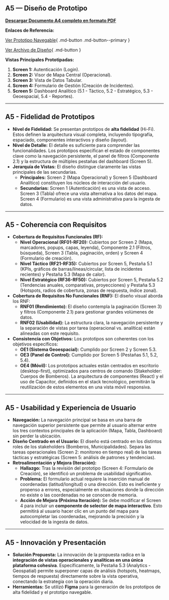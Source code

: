 ## A5 — Diseño de Prototipo

[**Descargar Documento A4 completo en formato PDF**](assets/pdfs/A5.pdf)

**Enlaces de Referencia:**



[Ver Prototipo Navegable](https://www.figma.com/proto/ONXYJuQoglQ00fnL0T4s3g/Firesight?node-id=26-1288&t=cGNRsvtqO9WARkC9-9&scaling=min-zoom&content-scaling=fixed&page-id=0%3A1&starting-point-node-id=26%3A1288&show-proto-sidebar=1){ .md-button .md-button--primary }

[Ver Archivo de Diseño](https://www.figma.com/design/ONXYJuQoglQ00fnL0T4s3g/Firesight?node-id=0-1&p=f&t=ra6o9IZYeNAWRwKu-0){ .md-button }

**Vistas Principales Prototipadas:**



1. **Screen 1:** Autenticación (Login).
2. **Screen 2:** Visor de Mapa Central (Operacional).
3. **Screen 3:** Vista de Datos Tabular.
4. **Screen 4:** Formulario de Gestión (Creación de Incidentes).
5. **Screen 5:** Dashboard Analítico (5.1 - Táctico, 5.2 - Estratégico, 5.3 - Geoespacial, 5.4 - Reportes).


---


## A5 - Fidelidad de Prototipos



* **Nivel de Fidelidad:** Se presentan prototipos de **alta fidelidad** (Hi-Fi). Estos definen la arquitectura visual completa, incluyendo tipografía, espaciado, componentes interactivos y diseño (layout).
* **Nivel de Detalle:** El detalle es suficiente para comprender las funcionalidades. Los prototipos especifican el estado de componentes clave como la navegación persistente, el panel de filtros (Componente 2.1) y la estructura de múltiples pestañas del dashboard (Screen 5).
* **Jerarquía de Vistas:** El diseño distingue claramente las vistas principales de las secundarias.
    * **Principales:** Screen 2 (Mapa Operacional) y Screen 5 (Dashboard Analítico) constituyen los núcleos de interacción del usuario.
    * **Secundarias:** Screen 1 (Autenticación) es una vista de acceso. Screen 3 (Tabla) ofrece una vista alternativa a los datos del mapa. Screen 4 (Formulario) es una vista administrativa para la ingesta de datos.


---


## A5 - Coherencia con Requisitos



* **Cobertura de Requisitos Funcionales (RF):** 
    * **Nivel Operacional (RF01-RF20):** Cubiertos por Screen 2 (Mapa, marcadores, popups, capas, leyenda), Componente 2.1 (Filtros, búsqueda), Screen 3 (Tabla, paginación, orden) y Screen 4 (Formulario de creación).
    * **Nivel Táctico (RF21-RF35):** Cubiertos por Screen 5, Pestaña 5.1 (KPIs, gráficos de barras/líneas/circular, lista de incidentes recientes) y Pestaña 5.3 (Mapa de calor).
    * **Nivel Estratégico (RF36-RF50):** Cubiertos por Screen 5, Pestaña 5.2 (Tendencias anuales, comparativas, proyecciones) y Pestaña 5.3 (Hotspots, radios de cobertura, zonas de respuesta, índice zonal).
* **Cobertura de Requisitos No Funcionales (RNF):** El diseño visual aborda los RNF:
    * **RNF01 (Rendimiento):** El diseño contempla la paginación (Screen 3) y filtros (Componente 2.1) para gestionar grandes volúmenes de datos.
    * **RNF02 (Usabilidad):** La estructura clara, la navegación persistente y la separación de vistas por tarea (operacional vs. analítica) están alineadas con este requisito.
* **Consistencia con Objetivos:** Los prototipos son coherentes con los objetivos específicos:
    * **OE1 (Sistema Geoespacial):** Cumplido por Screen 2 y Screen 5.3.
    * **OE3 (Panel de Control):** Cumplido por Screen 5 (Pestañas 5.1, 5.2, 5.4).
    * **OE4 (Móvil):** Los prototipos actuales están centrados en escritorio (desktop-first), optimizados para centros de comando (Stakeholder: Cuerpos de Bomberos). La arquitectura de componentes (React) y el uso de Capacitor, definidos en el stack tecnológico, permitirán la reutilización de estos elementos en una vista móvil responsiva.


---


## A5 - Usabilidad y Experiencia de Usuario



* **Navegación:** La navegación principal se basa en una barra de navegación superior persistente que permite al usuario alternar entre los tres contextos principales de la aplicación (Mapa, Tabla, Dashboard) sin perder la ubicación.
* **Diseño Centrado en el Usuario:** El diseño está centrado en los distintos roles de los stakeholders (Bomberos, Municipalidades). Separa las tareas operacionales (Screen 2: monitoreo en tiempo real) de las tareas tácticas y estratégicas (Screen 5: análisis de patrones y tendencias).
* **Retroalimentación y Mejora (Iteración):**
    * **Hallazgo:** Tras la revisión del prototipo (Screen 4: Formulario de Creación), se identificó un problema de usabilidad significativo.
    * **Problema:** El formulario actual requiere la inserción manual de coordenadas (latitud/longitud) o una dirección. Esto es ineficiente y propenso a errores, especialmente en situaciones donde la dirección no existe o las coordenadas no se conocen de memoria.
    * **Acción de Mejora (Próxima Iteración):** Se debe modificar el Screen 4 para incluir un **componente de selector de mapa interactivo**. Esto permitirá al usuario hacer clic en un punto del mapa para autocompletar las coordenadas, mejorando la precisión y la velocidad de la ingesta de datos.


---


## A5 - Innovación y Presentación



* **Solución Propuesta:** La innovación de la propuesta radica en la **integración de vistas operacionales y analíticas en una única plataforma cohesiva**. Específicamente, la Pestaña 5.3 (Analytics - Geospatial) permite superponer capas de análisis (hotspots, heatmaps, tiempos de respuesta) directamente sobre la vista operativa, conectando la estrategia con la operación diaria.
* **Herramientas:** Se utilizó **Figma** para la generación de los prototipos de alta fidelidad y el prototipo navegable.
